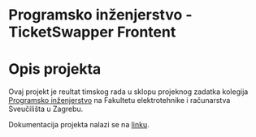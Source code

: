 # Programsko inženjerstvo - TicketSwapper Frontent

# Opis projekta
Ovaj projekt je reultat timskog rada u sklopu projeknog zadatka kolegija [Programsko inženjerstvo](https://www.fer.unizg.hr/predmet/proinz) na Fakultetu elektrotehnike i računarstva Sveučilišta u Zagrebu. 

Dokumentacija projekta nalazi se na [linku](https://github.com/PROGI-Projekt-FER/docs/wiki).
